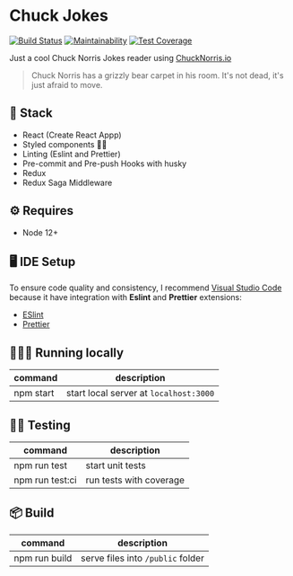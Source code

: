 # Chuck Jokes

[![Build Status](https://travis-ci.com/rogerramosme/chuck-jokes.svg?branch=master)](https://travis-ci.com/rogerramosme/chuck-jokes)
[![Maintainability](https://api.codeclimate.com/v1/badges/801b9c6bc48af9960f4b/maintainability)](https://codeclimate.com/github/rogerramosme/chuck-jokes/maintainability)
[![Test Coverage](https://api.codeclimate.com/v1/badges/801b9c6bc48af9960f4b/test_coverage)](https://codeclimate.com/github/rogerramosme/chuck-jokes/test_coverage)

Just a cool Chuck Norris Jokes reader using [ChuckNorris.io](https://api.chucknorris.io/)

> Chuck Norris has a grizzly bear carpet in his room.
> It's not dead, it's just afraid to move.

## 🚀 Stack

- React (Create React Appp)
- Styled components 💅🏽
- Linting (Eslint and Prettier)
- Pre-commit and Pre-push Hooks with husky
- Redux
- Redux Saga Middleware

## ⚙️ Requires

- Node 12+

## 🖥 IDE Setup

To ensure code quality and consistency, I recommend [Visual Studio Code](https://code.visualstudio.com/download) because it have integration with **Eslint** and **Prettier** extensions:

- [ESlint](https://marketplace.visualstudio.com/items?itemName=dbaeumer.vscode-eslint)
- [Prettier](https://marketplace.visualstudio.com/items?itemName=esbenp.prettier-vscode)

## 🏃🏽‍♂️ Running locally

| command   | description                            |
| --------- | -------------------------------------- |
| npm start | start local server at `localhost:3000` |

## 👨‍🔬 Testing

| command         | description             |
| --------------- | ----------------------- |
| npm run test    | start unit tests        |
| npm run test:ci | run tests with coverage |

## 📦 Build

| command       | description                       |
| ------------- | --------------------------------- |
| npm run build | serve files into `/public` folder |
